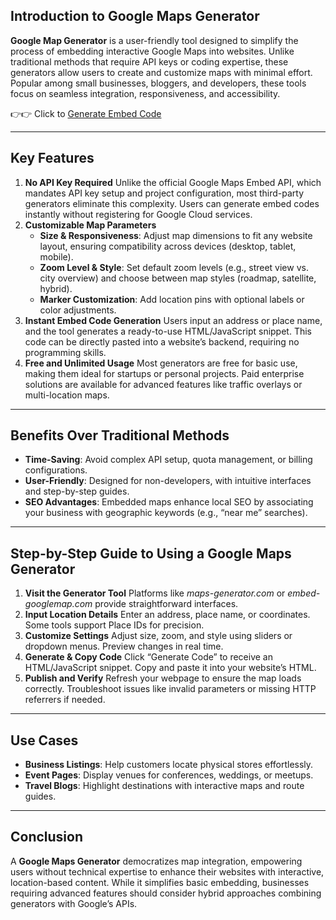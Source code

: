 ## **Introduction to Google Maps Generator**

**Google Map Generator** is a user-friendly tool designed to simplify the process of embedding interactive Google Maps into websites. Unlike traditional methods that require API keys or coding expertise, these generators allow users to create and customize maps with minimal effort. Popular among small businesses, bloggers, and developers, these tools focus on seamless integration, responsiveness, and accessibility.

👉👉 Click to [Generate Embed Code](https://map-embed.org/)

------

## **Key Features**

1. **No API Key Required**
   Unlike the official Google Maps Embed API, which mandates API key setup and project configuration, most third-party generators eliminate this complexity. Users can generate embed codes instantly without registering for Google Cloud services.
2. **Customizable Map Parameters**
   - **Size & Responsiveness**: Adjust map dimensions to fit any website layout, ensuring compatibility across devices (desktop, tablet, mobile).
   - **Zoom Level & Style**: Set default zoom levels (e.g., street view vs. city overview) and choose between map styles (roadmap, satellite, hybrid).
   - **Marker Customization**: Add location pins with optional labels or color adjustments.
3. **Instant Embed Code Generation**
   Users input an address or place name, and the tool generates a ready-to-use HTML/JavaScript snippet. This code can be directly pasted into a website’s backend, requiring no programming skills.
4. **Free and Unlimited Usage**
   Most generators are free for basic use, making them ideal for startups or personal projects. Paid enterprise solutions are available for advanced features like traffic overlays or multi-location maps.

------

## **Benefits Over Traditional Methods**

- **Time-Saving**: Avoid complex API setup, quota management, or billing configurations.
- **User-Friendly**: Designed for non-developers, with intuitive interfaces and step-by-step guides.
- **SEO Advantages**: Embedded maps enhance local SEO by associating your business with geographic keywords (e.g., “near me” searches).

------

## **Step-by-Step Guide to Using a Google Maps Generator**

1. **Visit the Generator Tool**
   Platforms like *maps-generator.com* or *embed-googlemap.com* provide straightforward interfaces.
2. **Input Location Details**
   Enter an address, place name, or coordinates. Some tools support Place IDs for precision.
3. **Customize Settings**
   Adjust size, zoom, and style using sliders or dropdown menus. Preview changes in real time.
4. **Generate & Copy Code**
   Click “Generate Code” to receive an HTML/JavaScript snippet. Copy and paste it into your website’s HTML.
5. **Publish and Verify**
   Refresh your webpage to ensure the map loads correctly. Troubleshoot issues like invalid parameters or missing HTTP referrers if needed.

------

## **Use Cases**

- **Business Listings**: Help customers locate physical stores effortlessly.
- **Event Pages**: Display venues for conferences, weddings, or meetups.
- **Travel Blogs**: Highlight destinations with interactive maps and route guides.

------

## **Conclusion**

A **Google Maps Generator** democratizes map integration, empowering users without technical expertise to enhance their websites with interactive, location-based content. While it simplifies basic embedding, businesses requiring advanced features should consider hybrid approaches combining generators with Google’s APIs.
